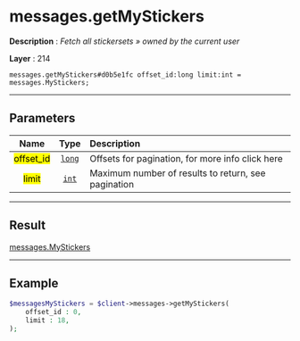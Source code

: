 # messages.getMyStickers

**Description** : *Fetch all stickersets &raquo; owned by the current user*

**Layer** : 214

```tl
messages.getMyStickers#d0b5e1fc offset_id:long limit:int = messages.MyStickers;
```

---

## Parameters

| Name | Type | Description |
| :---: | :---: | :--- |
| <mark>offset_id</mark> | [`long`](type/long) | Offsets for pagination, for more info click here |
| <mark>limit</mark> | [`int`](type/int) | Maximum number of results to return, see pagination |

---

## Result

[messages.MyStickers](type/messages.MyStickers)

---

## Example

```php
$messagesMyStickers = $client->messages->getMyStickers(
	offset_id : 0,
	limit : 18,
);
```